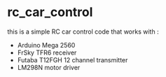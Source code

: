 # rc_car_control

this is a simple RC car control code that works with :
- Arduino Mega 2560
- FrSky TFR6 receiver
- Futaba T12FGH 12 channel transmitter
- LM298N motor driver
